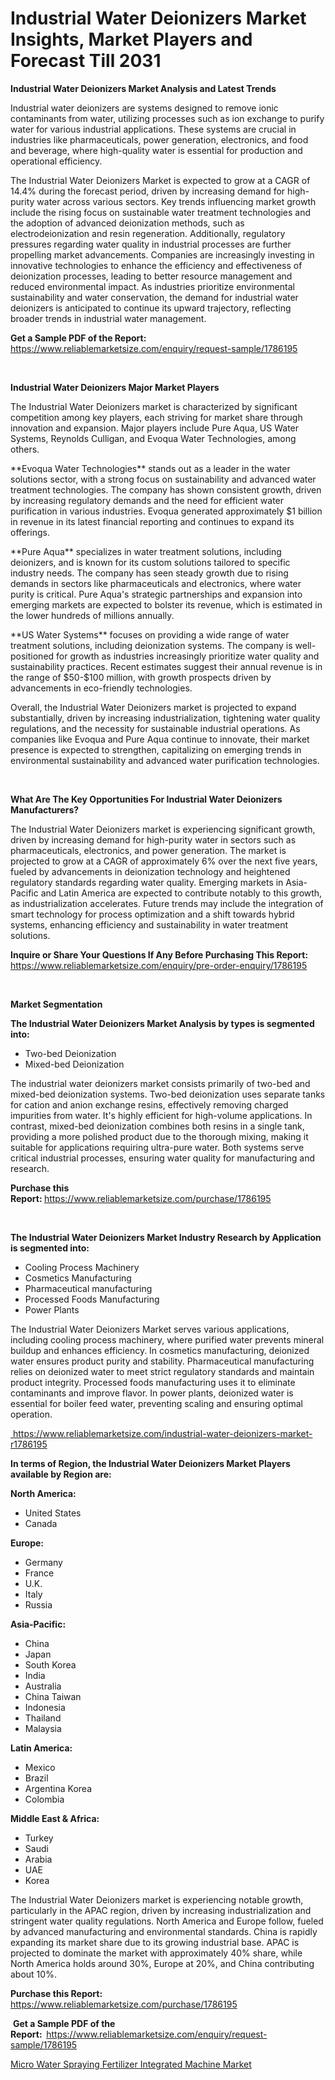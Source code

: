 <p><h1>Industrial Water Deionizers Market Insights, Market Players and Forecast Till 2031</h1></p><p><strong>Industrial Water Deionizers Market Analysis and Latest Trends</strong></p>
<p><p>Industrial water deionizers are systems designed to remove ionic contaminants from water, utilizing processes such as ion exchange to purify water for various industrial applications. These systems are crucial in industries like pharmaceuticals, power generation, electronics, and food and beverage, where high-quality water is essential for production and operational efficiency.</p><p>The Industrial Water Deionizers Market is expected to grow at a CAGR of 14.4% during the forecast period, driven by increasing demand for high-purity water across various sectors. Key trends influencing market growth include the rising focus on sustainable water treatment technologies and the adoption of advanced deionization methods, such as electrodeionization and resin regeneration. Additionally, regulatory pressures regarding water quality in industrial processes are further propelling market advancements. Companies are increasingly investing in innovative technologies to enhance the efficiency and effectiveness of deionization processes, leading to better resource management and reduced environmental impact. As industries prioritize environmental sustainability and water conservation, the demand for industrial water deionizers is anticipated to continue its upward trajectory, reflecting broader trends in industrial water management.</p></p>
<p><strong>Get a Sample PDF of the Report:&nbsp;</strong> <a href="https://www.reliablemarketsize.com/enquiry/request-sample/1786195?utm_campaign=1836&utm_medium=2&utm_source=Github&utm_content=ia&utm_term=27122024&utm_id=industrial-water-deionizers">https://www.reliablemarketsize.com/enquiry/request-sample/1786195</a></p>
<p>&nbsp;</p>
<p><strong>Industrial Water Deionizers Major Market Players</strong></p>
<p><p>The Industrial Water Deionizers market is characterized by significant competition among key players, each striving for market share through innovation and expansion. Major players include Pure Aqua, US Water Systems, Reynolds Culligan, and Evoqua Water Technologies, among others.</p><p>**Evoqua Water Technologies** stands out as a leader in the water solutions sector, with a strong focus on sustainability and advanced water treatment technologies. The company has shown consistent growth, driven by increasing regulatory demands and the need for efficient water purification in various industries. Evoqua generated approximately $1 billion in revenue in its latest financial reporting and continues to expand its offerings.</p><p>**Pure Aqua** specializes in water treatment solutions, including deionizers, and is known for its custom solutions tailored to specific industry needs. The company has seen steady growth due to rising demands in sectors like pharmaceuticals and electronics, where water purity is critical. Pure Aqua's strategic partnerships and expansion into emerging markets are expected to bolster its revenue, which is estimated in the lower hundreds of millions annually.</p><p>**US Water Systems** focuses on providing a wide range of water treatment solutions, including deionization systems. The company is well-positioned for growth as industries increasingly prioritize water quality and sustainability practices. Recent estimates suggest their annual revenue is in the range of $50-$100 million, with growth prospects driven by advancements in eco-friendly technologies.</p><p>Overall, the Industrial Water Deionizers market is projected to expand substantially, driven by increasing industrialization, tightening water quality regulations, and the necessity for sustainable industrial operations. As companies like Evoqua and Pure Aqua continue to innovate, their market presence is expected to strengthen, capitalizing on emerging trends in environmental sustainability and advanced water purification technologies.</p></p>
<p>&nbsp;</p>
<p><strong>What Are The Key Opportunities For Industrial Water Deionizers Manufacturers?</strong></p>
<p><p>The Industrial Water Deionizers market is experiencing significant growth, driven by increasing demand for high-purity water in sectors such as pharmaceuticals, electronics, and power generation. The market is projected to grow at a CAGR of approximately 6% over the next five years, fueled by advancements in deionization technology and heightened regulatory standards regarding water quality. Emerging markets in Asia-Pacific and Latin America are expected to contribute notably to this growth, as industrialization accelerates. Future trends may include the integration of smart technology for process optimization and a shift towards hybrid systems, enhancing efficiency and sustainability in water treatment solutions.</p></p>
<p><strong>Inquire or Share Your Questions If Any Before Purchasing This Report:</strong> <a href="https://www.reliablemarketsize.com/enquiry/pre-order-enquiry/1786195?utm_campaign=1836&utm_medium=2&utm_source=Github&utm_content=ia&utm_term=27122024&utm_id=industrial-water-deionizers">https://www.reliablemarketsize.com/enquiry/pre-order-enquiry/1786195</a></p>
<p>&nbsp;</p>
<p><strong>Market Segmentation</strong></p>
<p><strong>The Industrial Water Deionizers Market Analysis by types is segmented into:</strong></p>
<p><ul><li>Two-bed Deionization</li><li>Mixed-bed Deionization</li></ul></p>
<p><p>The industrial water deionizers market consists primarily of two-bed and mixed-bed deionization systems. Two-bed deionization uses separate tanks for cation and anion exchange resins, effectively removing charged impurities from water. It's highly efficient for high-volume applications. In contrast, mixed-bed deionization combines both resins in a single tank, providing a more polished product due to the thorough mixing, making it suitable for applications requiring ultra-pure water. Both systems serve critical industrial processes, ensuring water quality for manufacturing and research.</p></p>
<p><strong>Purchase this Report:&nbsp;</strong><a href="https://www.reliablemarketsize.com/purchase/1786195?utm_campaign=1836&utm_medium=2&utm_source=Github&utm_content=ia&utm_term=27122024&utm_id=industrial-water-deionizers">https://www.reliablemarketsize.com/purchase/1786195</a></p>
<p>&nbsp;</p>
<p><strong>The Industrial Water Deionizers Market Industry Research by Application is segmented into:</strong></p>
<p><ul><li>Cooling Process Machinery</li><li>Cosmetics Manufacturing</li><li>Pharmaceutical manufacturing</li><li>Processed Foods Manufacturing</li><li>Power Plants</li></ul></p>
<p><p>The Industrial Water Deionizers Market serves various applications, including cooling process machinery, where purified water prevents mineral buildup and enhances efficiency. In cosmetics manufacturing, deionized water ensures product purity and stability. Pharmaceutical manufacturing relies on deionized water to meet strict regulatory standards and maintain product integrity. Processed foods manufacturing uses it to eliminate contaminants and improve flavor. In power plants, deionized water is essential for boiler feed water, preventing scaling and ensuring optimal operation.</p></p>
<p><a href="https://www.reliablemarketsize.com/industrial-water-deionizers-market-r1786195?utm_campaign=1836&utm_medium=2&utm_source=Github&utm_content=ia&utm_term=27122024&utm_id=industrial-water-deionizers">&nbsp;https://www.reliablemarketsize.com/industrial-water-deionizers-market-r1786195</a></p>
<p><strong>In terms of Region, the Industrial Water Deionizers Market Players available by Region are:</strong></p>
<p>
    <p> <strong> North America: </strong>
        <ul>
            <li>United States</li>
            <li>Canada</li>
        </ul>
        </p> 
    <p> <strong> Europe: </strong>
        <ul>
            <li>Germany</li>
            <li>France</li>
            <li>U.K.</li>
            <li>Italy</li>
            <li>Russia</li>
        </ul>
        </p> 
    <p> <strong> Asia-Pacific: </strong>
        <ul>
            <li>China</li>
            <li>Japan</li>
            <li>South Korea</li>
            <li>India</li>
            <li>Australia</li>
            <li>China Taiwan</li>
            <li>Indonesia</li>
            <li>Thailand</li>
            <li>Malaysia</li>
        </ul>
        </p> 
    <p> <strong> Latin America: </strong>
        <ul>
            <li>Mexico</li>
            <li>Brazil</li>
            <li>Argentina Korea</li>
            <li>Colombia</li>
        </ul>
        </p> 
    <p> <strong> Middle East & Africa: </strong>
        <ul>
            <li>Turkey</li>
            <li>Saudi</li>
            <li>Arabia</li>
            <li>UAE</li>
            <li>Korea</li>
        </ul>
    </p>
    </p>
<p><p>The Industrial Water Deionizers market is experiencing notable growth, particularly in the APAC region, driven by increasing industrialization and stringent water quality regulations. North America and Europe follow, fueled by advanced manufacturing and environmental standards. China is rapidly expanding its market share due to its growing industrial base. APAC is projected to dominate the market with approximately 40% share, while North America holds around 30%, Europe at 20%, and China contributing about 10%.</p></p>
<p><strong>Purchase this Report: </strong><a href="https://www.reliablemarketsize.com/purchase/1786195?utm_campaign=1836&utm_medium=2&utm_source=Github&utm_content=ia&utm_term=27122024&utm_id=industrial-water-deionizers">https://www.reliablemarketsize.com/purchase/1786195</a></p>
<p>&nbsp;<strong>Get a Sample PDF of the Report:&nbsp;&nbsp;</strong><a href="https://www.reliablemarketsize.com/enquiry/request-sample/1786195?utm_campaign=1836&utm_medium=2&utm_source=Github&utm_content=ia&utm_term=27122024&utm_id=industrial-water-deionizers">https://www.reliablemarketsize.com/enquiry/request-sample/1786195</a></p>
<p><strong></strong></p>
<p><p><a href="https://github.com/mabutironaldo/Market-Research-Report-List-6/blob/main/micro-water-spraying-fertilizer-integrated-machine-market.md?utm_campaign=1836&utm_medium=2&utm_source=Github&utm_content=ia&utm_term=27122024&utm_id=industrial-water-deionizers">Micro Water Spraying Fertilizer Integrated Machine Market</a></p></p>